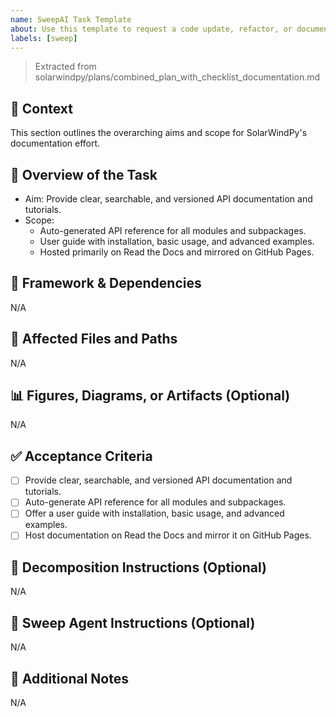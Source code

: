 ```yaml
---
name: SweepAI Task Template
about: Use this template to request a code update, refactor, or documentation change via SweepAI.
labels: [sweep]
---
```


> Extracted from solarwindpy/plans/combined_plan_with_checklist_documentation.md

## 🧠 Context

This section outlines the overarching aims and scope for SolarWindPy's documentation effort.

## 🎯 Overview of the Task

- Aim: Provide clear, searchable, and versioned API documentation and tutorials.
- Scope:
  - Auto-generated API reference for all modules and subpackages.
  - User guide with installation, basic usage, and advanced examples.
  - Hosted primarily on Read the Docs and mirrored on GitHub Pages.

## 🔧 Framework & Dependencies

N/A

## 📂 Affected Files and Paths

N/A

## 📊 Figures, Diagrams, or Artifacts (Optional)

N/A

## ✅ Acceptance Criteria

- [ ] Provide clear, searchable, and versioned API documentation and tutorials.
- [ ] Auto-generate API reference for all modules and subpackages.
- [ ] Offer a user guide with installation, basic usage, and advanced examples.
- [ ] Host documentation on Read the Docs and mirror it on GitHub Pages.

## 🧩 Decomposition Instructions (Optional)

N/A

## 🤖 Sweep Agent Instructions (Optional)

N/A

## 💬 Additional Notes

N/A
